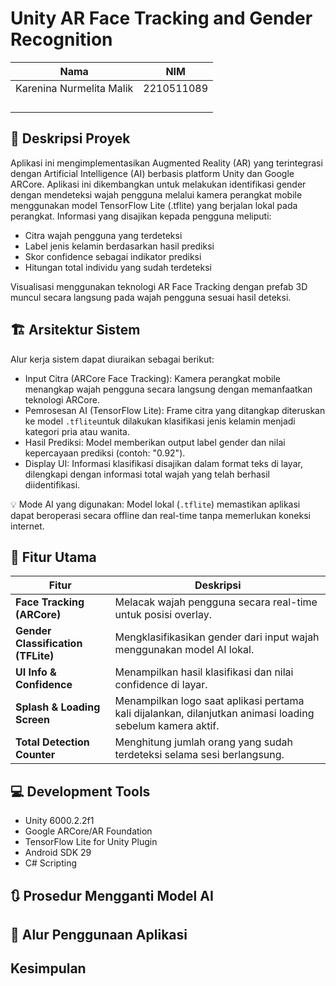 # Unity AR Face Tracking and Gender Recognition

| Nama | NIM   |
| ---- | ----- |
| Karenina Nurmelita Malik   | 2210511089         |
|     |          |
|    |  |
|     |     |
|    |   |

## 📖 Deskripsi Proyek
Aplikasi ini mengimplementasikan Augmented Reality (AR) yang terintegrasi dengan Artificial Intelligence (AI) berbasis platform Unity dan Google ARCore. Aplikasi ini dikembangkan untuk melakukan identifikasi gender dengan mendeteksi wajah pengguna melalui kamera perangkat mobile menggunakan model TensorFlow Lite (.tflite) yang berjalan lokal pada perangkat. Informasi yang disajikan kepada pengguna meliputi:
* Citra wajah pengguna yang terdeteksi
* Label jenis kelamin berdasarkan hasil prediksi
* Skor confidence sebagai indikator prediksi
* Hitungan total individu yang sudah terdeteksi

Visualisasi menggunakan teknologi AR Face Tracking dengan prefab 3D muncul secara langsung pada wajah pengguna sesuai hasil deteksi.

## 🏗️ Arsitektur Sistem
Alur kerja sistem dapat diuraikan sebagai berikut:

* Input Citra (ARCore Face Tracking): Kamera perangkat mobile menangkap wajah pengguna secara langsung dengan memanfaatkan teknologi ARCore.
* Pemrosesan AI (TensorFlow Lite): Frame citra yang ditangkap diteruskan ke model `.tflite`untuk dilakukan klasifikasi jenis kelamin menjadi kategori pria atau wanita.
* Hasil Prediksi: Model memberikan output label gender dan nilai kepercayaan prediksi (contoh: "0.92").
*  Display UI: Informasi klasifikasi disajikan dalam format teks di layar, dilengkapi dengan informasi total wajah yang telah berhasil diidentifikasi.

💡 Mode AI yang digunakan: Model lokal (`.tflite`) memastikan aplikasi dapat beroperasi secara offline dan real-time tanpa memerlukan koneksi internet.

## 🧩 Fitur Utama
| Fitur                                 | Deskripsi                                                              |
| ------------------------------------- | ---------------------------------------------------------------------- |
| **Face Tracking (ARCore)**      | Melacak wajah pengguna secara real-time untuk posisi overlay.          |
|**Gender Classification (TFLite)** | Mengklasifikasikan gender dari input wajah menggunakan model AI lokal. |
|**UI Info & Confidence**           | Menampilkan hasil klasifikasi dan nilai confidence di layar.           |
|**Splash & Loading Screen**                  | Menampilkan logo saat aplikasi pertama kali dijalankan, dilanjutkan animasi loading sebelum kamera aktif.            |
|**Total Detection Counter**        | Menghitung jumlah orang yang sudah terdeteksi selama sesi berlangsung.             |

## 💻 Development Tools
* Unity 6000.2.2f1
* Google ARCore/AR Foundation
* TensorFlow Lite for Unity Plugin
* Android SDK 29
* C# Scripting

## 🔃 Prosedur Mengganti Model AI

## 📝 Alur Penggunaan Aplikasi

## Kesimpulan

